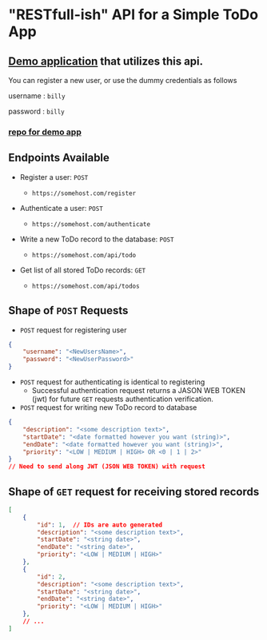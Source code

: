 # "RESTfull-ish" API for a Simple ToDo App

## [Demo application](https://todo-frontend-nine.vercel.app/) that utilizes this api.
You can register a new user, or use the dummy credentials as follows


username : `billy`

password : `billy`

### [repo for demo app](https://github.com/philFernandez/ToDo_Frontend)

## Endpoints Available

-   Register a user: `POST`

    -   `https://somehost.com/register`

-   Authenticate a user: `POST`

    -   `https://somehost.com/authenticate`

-   Write a new ToDo record to the database: `POST`

    -   `https://somehost.com/api/todo`

-   Get list of all stored ToDo records: `GET`

    -   `https://somehost.com/api/todos`

## Shape of `POST` Requests

-   `POST` request for registering user

```json
{
    "username": "<NewUsersName>",
    "password": "<NewUserPassword>"
}
```

-   `POST` request for authenticating is identical to registering
    -   Successful authentication request returns a JASON WEB TOKEN (jwt) for future `GET` requests authentication verification.
-   `POST` request for writing new ToDo record to database

```json
{
    "description": "<some description text>",
    "startDate": "<date formatted however you want (string)>",
    "endDate": "<date formatted however you want (string)>",
    "priority": "<LOW | MEDIUM | HIGH> OR <0 | 1 | 2>"
}
// Need to send along JWT (JSON WEB TOKEN) with request
```

## Shape of `GET` request for receiving stored records

```json
[
    {
        "id": 1,  // IDs are auto generated
        "description": "<some description text>",
        "startDate": "<string date>",
        "endDate": "<string date>",
        "priority": "<LOW | MEDIUM | HIGH>"
    },
    {
        "id": 2,
        "description": "<some description text>",
        "startDate": "<string date>",
        "endDate": "<string date>",
        "priority": "<LOW | MEDIUM | HIGH>"
    },
    // ...
]
```
